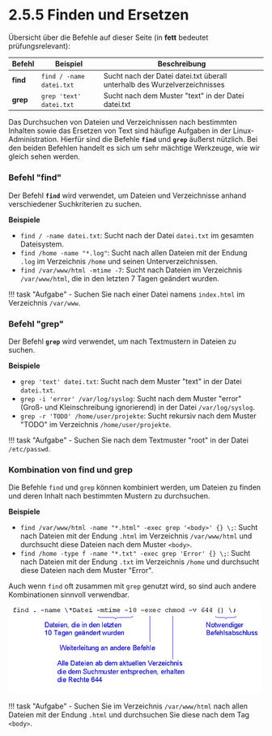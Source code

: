 # 2.5.5 Finden und Ersetzen

Übersicht über die Befehle auf dieser Seite (in **fett** bedeutet prüfungsrelevant):

| Befehl | Beispiel | Beschreibung |
|--------|----------|--------------|
| **find**   | `find / -name datei.txt` | Sucht nach der Datei datei.txt überall unterhalb des Wurzelverzeichnisses |
| **grep**   | `grep 'text' datei.txt` | Sucht nach dem Muster "text" in der Datei datei.txt |

Das Durchsuchen von Dateien und Verzeichnissen nach bestimmten Inhalten sowie das Ersetzen von Text sind häufige Aufgaben in der Linux-Administration. Hierfür sind die Befehle **`find`** und **`grep`** äußerst nützlich. Bei den beiden Befehlen handelt es sich um sehr mächtige Werkzeuge, wie wir gleich sehen werden.

### Befehl "**find**"

Der Befehl **`find`** wird verwendet, um Dateien und Verzeichnisse anhand verschiedener Suchkriterien zu suchen.

**Beispiele**

- `find / -name datei.txt`: Sucht nach der Datei `datei.txt` im gesamten Dateisystem.
- `find /home -name "*.log"`: Sucht nach allen Dateien mit der Endung `.log` im Verzeichnis `/home` und seinen Unterverzeichnissen.
- `find /var/www/html -mtime -7`: Sucht nach Dateien im Verzeichnis `/var/www/html`, die in den letzten 7 Tagen geändert wurden.

!!! task "Aufgabe"
    - Suchen Sie nach einer Datei namens `index.html` im Verzeichnis `/var/www`.

### Befehl "**grep**"

Der Befehl **`grep`** wird verwendet, um nach Textmustern in Dateien zu suchen.

**Beispiele**

- `grep 'text' datei.txt`: Sucht nach dem Muster "text" in der Datei `datei.txt`.
- `grep -i 'error' /var/log/syslog`: Sucht nach dem Muster "error" (Groß- und Kleinschreibung ignorierend) in der Datei `/var/log/syslog`.
- `grep -r 'TODO' /home/user/projekte`: Sucht rekursiv nach dem Muster "TODO" im Verzeichnis `/home/user/projekte`.

!!! task "Aufgabe"
    - Suchen Sie nach dem Textmuster "root" in der Datei `/etc/passwd`.

### Kombination von **find** und **grep**

Die Befehle `find` und `grep` können kombiniert werden, um Dateien zu finden und deren Inhalt nach bestimmten Mustern zu durchsuchen.

**Beispiele**

- `find /var/www/html -name "*.html" -exec grep '<body>' {} \;`: Sucht nach Dateien mit der Endung `.html` im Verzeichnis `/var/www/html` und durchsucht diese Dateien nach dem Muster `<body>`.
- `find /home -type f -name "*.txt" -exec grep 'Error' {} \;`: Sucht nach Dateien mit der Endung `.txt` im Verzeichnis `/home` und durchsucht diese Dateien nach dem Muster "Error".

Auch wenn `find` oft zusammen mit `grep` genutzt wird, so sind auch andere Kombinationen sinnvoll verwendbar.
![find](./media/linux-find-grep.png)

!!! task "Aufgabe"
    - Suchen Sie im Verzeichnis `/var/www/html` nach allen Dateien mit der Endung `.html` und durchsuchen Sie diese nach dem Tag `<body>`.

